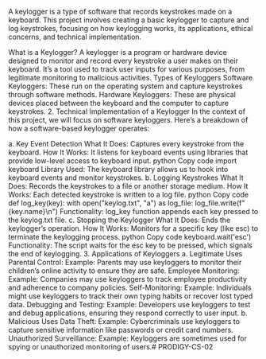 A keylogger is a type of software that records keystrokes made on a keyboard. This project involves creating a basic keylogger to capture and log keystrokes, focusing on how keylogging works, its applications, ethical concerns, and technical implementation.

What is a Keylogger? A keylogger is a program or hardware device designed to monitor and record every keystroke a user makes on their keyboard. It’s a tool used to track user inputs for various purposes, from legitimate monitoring to malicious activities.
Types of Keyloggers Software Keyloggers: These run on the operating system and capture keystrokes through software methods. Hardware Keyloggers: These are physical devices placed between the keyboard and the computer to capture keystrokes. 2. Technical Implementation of a Keylogger In the context of this project, we will focus on software keyloggers. Here’s a breakdown of how a software-based keylogger operates:

a. Key Event Detection What It Does: Captures every keystroke from the keyboard. How It Works: It listens for keyboard events using libraries that provide low-level access to keyboard input. python Copy code import keyboard Library Used: The keyboard library allows us to hook into keyboard events and monitor keystrokes. b. Logging Keystrokes What It Does: Records the keystrokes to a file or another storage medium. How It Works: Each detected keystroke is written to a log file. python Copy code def log_key(key): with open("keylog.txt", "a") as log_file: log_file.write(f"{key.name}\n") Functionality: log_key function appends each key pressed to the keylog.txt file. c. Stopping the Keylogger What It Does: Ends the keylogger’s operation. How It Works: Monitors for a specific key (like esc) to terminate the keylogging process. python Copy code keyboard.wait('esc') Functionality: The script waits for the esc key to be pressed, which signals the end of keylogging. 3. Applications of Keyloggers a. Legitimate Uses Parental Control: Example: Parents may use keyloggers to monitor their children’s online activity to ensure they are safe. Employee Monitoring: Example: Companies may use keyloggers to track employee productivity and adherence to company policies. Self-Monitoring: Example: Individuals might use keyloggers to track their own typing habits or recover lost typed data. Debugging and Testing: Example: Developers use keyloggers to test and debug applications, ensuring they respond correctly to user input. b. Malicious Uses Data Theft: Example: Cybercriminals use keyloggers to capture sensitive information like passwords or credit card numbers. Unauthorized Surveillance: Example: Keyloggers are sometimes used for spying or unauthorized monitoring of users.# PRODIGY-CS-02
